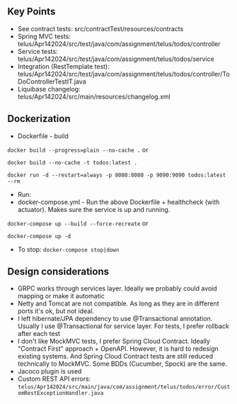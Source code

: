 ## Key Points
* See contract tests: src/contractTest/resources/contracts
* Spring MVC tests: telus/Apr142024/src/test/java/com/assignment/telus/todos/controller
* Service tests: telus/Apr142024/src/test/java/com/assignment/telus/todos/service
* Integration (RestTemplate test): telus/Apr142024/src/test/java/com/assignment/telus/todos/controller/ToDoControllerTestIT.java
* Liquibase changelog: telus/Apr142024/src/main/resources/changelog.xml


## Dockerization
* Dockerfile - build

```docker build --progress=plain --no-cache .``` or

```docker build --no-cache -t todos:latest .```

```docker run -d --restart=always -p 8080:8080 -p 9090:9090 todos:latest --rm```
* Run: 
* docker-compose.yml - Run the above Dockerfile + healthcheck (with actuator). 
Makes sure the service is up and running.

```docker-compose up --build --force-recreate``` or 

```docker-compose up -d```
* To stop: ```docker-compose stop|down```

## Design considerations
* GRPC works through services layer. 
Ideally we probably could avoid mapping or make it automatic
* Netty and Tomcat are not compatible. 
As long as they are in different ports it's ok, but not ideal.
* I left hibernate/JPA dependency to use @Transactional annotation.
Usually I use @Transactional for service layer. For tests, I prefer 
rollback after each test 
* I don't like MockMVC tests, I prefer Spring Cloud Contract. 
Ideally "Contract First" approach + OpenAPI. However, it is hard to redesign existing systems.
And Spring Cloud Contract tests are still reduced technically to MockMVC. Some BDDs (Cucumber, Spock)
are the same.
* Jacoco plugin is used
* Custom REST API errors: ```telus/Apr142024/src/main/java/com/assignment/telus/todos/error/CustomRestExceptionHandler.java```

